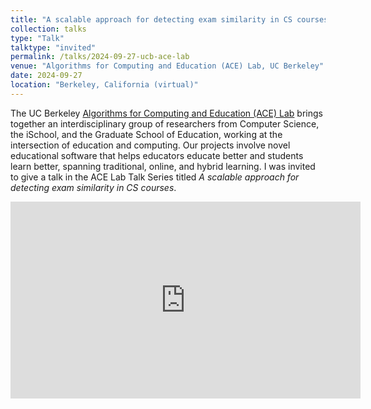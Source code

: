 ```yaml
---
title: "A scalable approach for detecting exam similarity in CS courses"
collection: talks
type: "Talk"
talktype: "invited"
permalink: /talks/2024-09-27-ucb-ace-lab
venue: "Algorithms for Computing and Education (ACE) Lab, UC Berkeley"
date: 2024-09-27
location: "Berkeley, California (virtual)"
---
```


The UC Berkeley <a href="https://acelab.berkeley.edu/" target="_blank">Algorithms for Computing and Education (ACE) Lab</a> brings together an interdisciplinary group of researchers from Computer Science, the iSchool, and the Graduate School of Education, working at the intersection of education and computing. Our projects involve novel educational software that helps educators educate better and students learn better, spanning traditional, online, and hybrid learning. I was invited to give a talk in the ACE Lab Talk Series titled <i>A scalable approach for detecting exam similarity in CS courses</i>.

<iframe width="560" height="315" src="https://www.youtube.com/embed/Sk5BeAflYHY" title="YouTube video player" frameborder="0" allow="accelerometer; autoplay; clipboard-write; encrypted-media; gyroscope; picture-in-picture" allowfullscreen></iframe>
